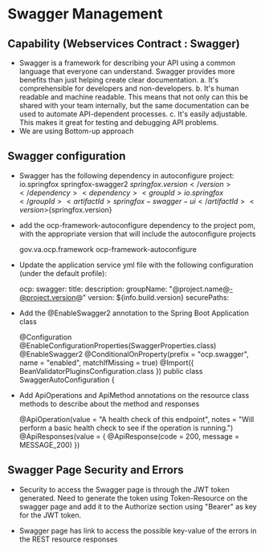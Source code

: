 # Swagger Management

## Capability (Webservices Contract : Swagger)
- Swagger is a framework for describing your API using a common language that everyone can understand. 
Swagger provides more benefits than just helping create clear documentation.
	a. It's comprehensible for developers and non-developers. 
	b. It's human readable and machine readable. This means that not only can this be shared with your team internally, but the same documentation can be used to automate API-dependent processes.
	c. It's easily adjustable. This makes it great for testing and debugging API problems.
- We are using Bottom-up approach 

## Swagger configuration

- Swagger has the following dependency in autoconfigure project:
		<dependency>
	      <groupId>io.springfox</groupId>
	      <artifactId>springfox-swagger2</artifactId>
	      <version>${springfox.version}</version>
	    </dependency>
	    <dependency>
	      <groupId>io.springfox</groupId>
	      <artifactId>springfox-swagger-ui</artifactId>
	      <version>${springfox.version}</version>
	    </dependency>

- add the ocp-framework-autoconfigure dependency to the project pom, with the appropriate version that will 
  include the autoconfigure projects

	<dependency>
        <groupId>gov.va.ocp.framework</groupId>
        <artifactId>ocp-framework-autoconfigure</artifactId>
        <!-- add the appropriate version -->
    </dependency>
    
- Update the application service yml file with the following configuration (under the default profile):

	ocp:
		swagger:
    			title: 
    			description:
    			groupName: "@project.name@-@project.version@"
    			version: ${info.build.version}
    			securePaths:   

- Add the @EnableSwagger2 annotation to the Spring Boot Application class 

	@Configuration
	@EnableConfigurationProperties(SwaggerProperties.class)
	@EnableSwagger2
	@ConditionalOnProperty(prefix = "ocp.swagger", name = "enabled", matchIfMissing = true)
	@Import({ BeanValidatorPluginsConfiguration.class })
	public class SwaggerAutoConfiguration {
	
- Add ApiOperations and ApiMethod annotations on the resource class methods to describe about the 
  method and responses
  
  	@ApiOperation(value = "A health check of this endpoint",
			notes = "Will perform a basic health check to see if the operation is running.")
	@ApiResponses(value = {
			@ApiResponse(code = 200, message = MESSAGE_200) })
	
## Swagger Page Security and Errors

- Security to access the Swagger page is through the JWT token generated. Need to generate the token using Token-Resource on the swagger page and add it to the Authorize section using "Bearer" as key for the JWT token.

- Swagger page has link to access the possible key-value of the errors in the REST resource responses

